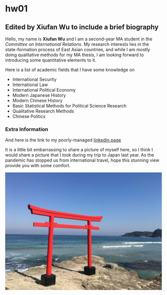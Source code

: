 # hw01

## Edited by Xiufan Wu to include a brief biography

Hello, my name is **Xiufan Wu** and I am a second-year MA student in the *Committee on International Relations*. My research interests lies in the state-formation process of East Asian countries, and while I am mostly doing qualitative methods for my MA thesis, I am looking forward to introducing some quantitative elements to it. 

Here is a list of academic fields that I have some knowledge on

* International Security
* International Law
* International Political Economy
* Modern Japanese History
* Modern Chinese History
* Basic Statistical Methods for Political Science Research 
* Qualitative Research Methods
* Chinese Politics 

### Extra Information

And here is the link to my poorly-managed [linkedin page](https://www.linkedin.com/in/wuxiufan/)

It is a little bit embarrassing to share a picture of myself here, so I think I would share a picture that I took during my trip to Japan last year. As the pandemic has stopped us from international travel, hope this stunning view provide you with some comfort. 

![Torii](IMG_3591.JPG)


